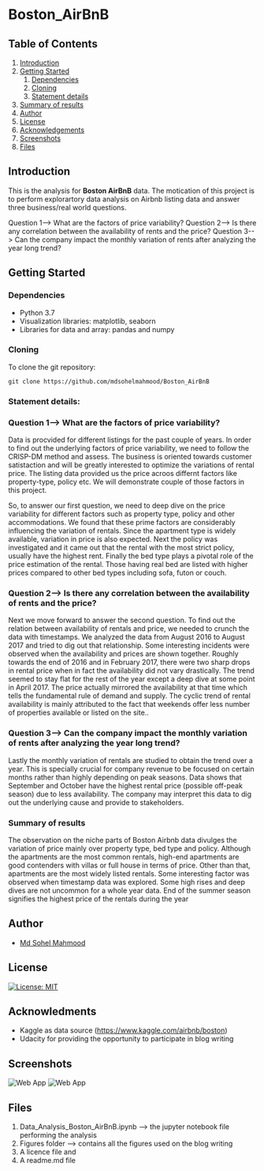 # Boston_AirBnB

## Table of Contents
1. [Introduction](#introduction)
2. [Getting Started](#getting_started)
	1. [Dependencies](#dependencies)
	2. [Cloning](#cloning)
	3. [Statement details](#execution)
3. [Summary of results](#summary)
4. [Author](#authors)
5. [License](#license)
5. [Acknowledgements](#acknowledgements)
6. [Screenshots](#screenshots)
7. [Files](#files)

<a name="introduction"></a>
## Introduction

This is the analysis for **Boston AirBnB** data. The motication of this project is to perform explorartory data analysis on Airbnb listing data and answer three business/real world questions.

Question 1--> What are the factors of price variability?
Question 2--> Is there any correlation between the availability of rents and the price?
Question 3--> Can the company impact the monthly variation of rents after analyzing the year long trend?
<a name="getting_started"></a>

<a name="getting_started"></a>
## Getting Started

<a name="dependencies"></a>
### Dependencies
* Python 3.7
* Visualization libraries: matplotlib, seaborn
* Libraries for data and array: pandas and numpy

<a name="cloning"></a>
### Cloning
To clone the git repository:
```
git clone https://github.com/mdsohelmahmood/Boston_AirBnB
```

<a name="execution"></a>
### Statement details:

### Question 1--> What are the factors of price variability?

Data is procvided for different listings for the past couple of years. In order to find out the underlying factors of price variability, we need to follow the CRISP-DM method and assess. The business is oriented towards customer satistaction and will be greatly interested to optimize the variations of rental price. The listing data provided us the price acroos differnt factors like property-type, policy etc. We will demonstrate couple of those factors in this project.

So, to answer our first question, we need to deep dive on the price variability for different factors such as property type, policy and other accommodations. We found that these prime factors are considerably influencing the variation of rentals. Since the apartment type is widely available, variation in price is also expected. Next the policy was investigated and it came out that the rental with the most strict policy, usually have the highest rent. Finally the bed type plays a pivotal role of the price estimation of the rental. Those having real bed are listed with higher prices compared to other bed types including sofa, futon or couch. 

### Question 2--> Is there any correlation between the availability of rents and the price?

Next we move forward to answer the second question. To find out the relation between availability of rentals and price, we needed to crunch the data with timestamps. We analyzed the data from August 2016 to August 2017 and tried to dig out that relationship. Some interesting incidents were observed when the availability and prices are shown together. Roughly towards the end of 2016 and in February 2017, there were two sharp drops in rental price when in fact the availability did not vary drastically. The trend seemed to stay flat for the rest of the year except a deep dive at some point in April 2017. The price actually mirrored the availability at that time which tells the fundamental rule of demand and supply. The cyclic trend of rental availability is mainly attributed to the fact that weekends offer less number of properties available or listed on the site.. 


### Question 3--> Can the company impact the monthly variation of rents after analyzing the year long trend?

Lastly the monthly variation of rentals are studied to obtain the trend over a year. This is specially crucial for company revenue to be focused on certain months rather than highly depending on peak seasons. Data shows that September and October have the highest rental price (possible off-peak season) due to less availability. The company may interpret this data to dig out the underlying cause and provide to stakeholders.


### Summary of results

The observation on the niche parts of Boston Airbnb data divulges the variation of price mainly over property type, bed type and policy. Although the apartments are the most common rentals, high-end apartments are good contenders with villas or full house in terms of price. Other than that, apartments are the most widely listed rentals. Some interesting factor was observed when timestamp data was explored. Some high rises and deep dives are not uncommon for a whole year data. End of the summer season signifies the highest price of the rentals during the year

<a name="authors"></a>
## Author

* [Md Sohel Mahmood](https://github.com/mdsohelmahmood)

<a name="license"></a>
## License
[![License: MIT](https://img.shields.io/badge/License-MIT-yellow.svg)](https://opensource.org/licenses/MIT)

## Acknowledments

* Kaggle as data source (https://www.kaggle.com/airbnb/boston)
* Udacity for providing the opportunity to participate in blog writing

## Screenshots
![Web App](https://github.com/mdsohelmahmood/Boston_AirBnB/blob/main/Figures/3.png)
![Web App](https://github.com/mdsohelmahmood/Boston_AirBnB/blob/main/Figures/price%20and%20availability%20trend%20over%20time.png)

## Files

1. Data_Analysis_Boston_AirBnB.ipynb --> the jupyter notebook file performing the analysis
2. Figures folder --> contains all the figures used on the blog writing
3. A licence file and 
4. A readme.md file


